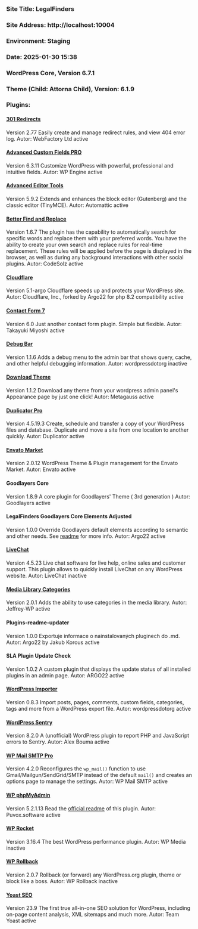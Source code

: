 ### Site Title: LegalFinders

### Site Address: http://localhost:10004

### Environment: Staging

### Date: 2025-01-30 15:38

### WordPress Core, Version 6.7.1

### Theme (Child: Attorna Child), Version: 6.1.9

### Plugins:

#### [301 Redirects](https://wp301redirects.com/)
Version 2.77
Easily create and manage redirect rules, and view 404 error log.
Autor: WebFactory Ltd
active

#### [Advanced Custom Fields PRO](https://www.advancedcustomfields.com)
Version 6.3.11
Customize WordPress with powerful, professional and intuitive fields.
Autor: WP Engine
active

#### [Advanced Editor Tools](https://wordpress.org/plugins/tinymce-advanced/)
Version 5.9.2
Extends and enhances the block editor (Gutenberg) and the classic editor (TinyMCE).
Autor: Automattic
active

#### [Better Find and Replace](https://codesolz.net/our-products/wordpress-plugin/real-time-auto-find-and-replace/)
Version 1.6.7
The plugin has the capability to automatically search for specific words and replace them with your preferred words. You have the ability to create your own search and replace rules for real-time replacement. These rules will be applied before the page is displayed in the browser, as well as during any background interactions with other social plugins.
Autor: CodeSolz
active

#### [Cloudflare](https://github.com/argo22packages/Cloudflare-WordPress)
Version 5.1-argo
Cloudflare speeds up and protects your WordPress site.
Autor: Cloudflare, Inc., forked by Argo22 for php 8.2 compatibility
active

#### [Contact Form 7](https://contactform7.com/)
Version 6.0
Just another contact form plugin. Simple but flexible.
Autor: Takayuki Miyoshi
active

#### [Debug Bar](https://wordpress.org/plugins/debug-bar/)
Version 1.1.6
Adds a debug menu to the admin bar that shows query, cache, and other helpful debugging information.
Autor: wordpressdotorg
inactive

#### [Download Theme](http://metagauss.com)
Version 1.1.2
Download any theme from your wordpress admin panel's Appearance page by just one click!
Autor: Metagauss
active

#### [Duplicator Pro](https://duplicator.com/)
Version 4.5.19.3
Create, schedule and transfer a copy of your WordPress files and database. Duplicate and move a site from one location to another quickly.
Autor: Duplicator
active

#### [Envato Market](https://envato.com/market-plugin/)
Version 2.0.12
WordPress Theme & Plugin management for the Envato Market.
Autor: Envato
active

#### Goodlayers Core
Version 1.8.9
A core plugin for Goodlayers' Theme ( 3rd generation )
Autor: Goodlayers
active

#### LegalFinders Goodlayers Core Elements Adjusted
Version 1.0.0
Override Goodlayers default elements according to semantic and other needs. See <a href="https://github.com/argo22packages/legalfinders-goodlayers-core-elements-adjusted">readme</a> for more info.
Autor: Argo22
active

#### [LiveChat](https://www.livechat.com/marketplace/apps/wordpress/)
Version 4.5.23
Live chat software for live help, online sales and customer support. This plugin allows to quickly install LiveChat on any WordPress website.
Autor: LiveChat
inactive

#### [Media Library Categories](https://wordpress.org/plugins/wp-media-library-categories/)
Version 2.0.1
Adds the ability to use categories in the media library.
Autor: Jeffrey-WP
active

#### Plugins-readme-updater
Version 1.0.0
Exportuje informace o nainstalovaných pluginech do .md.
Autor: Argo22 by Jakub Korous
active

#### SLA Plugin Update Check
Version 1.0.2
A custom plugin that displays the update status of all installed plugins in an admin page.
Autor: ARGO22
active

#### [WordPress Importer](https://wordpress.org/plugins/wordpress-importer/)
Version 0.8.3
Import posts, pages, comments, custom fields, categories, tags and more from a WordPress export file.
Autor: wordpressdotorg
active

#### [WordPress Sentry](https://github.com/stayallive/wp-sentry)
Version 8.2.0
A (unofficial) WordPress plugin to report PHP and JavaScript errors to Sentry.
Autor: Alex Bouma
active

#### [WP Mail SMTP Pro](https://wpmailsmtp.com/)
Version 4.2.0
Reconfigures the <code>wp_mail()</code> function to use Gmail/Mailgun/SendGrid/SMTP instead of the default <code>mail()</code> and creates an options page to manage the settings.
Autor: WP Mail SMTP
active

#### [WP phpMyAdmin](https://puvox.software/software/wordpress-plugins/?plugin=wp-phpmyadmin-extension)
Version 5.2.1.13
Read the <a href="https://wordpress.org/plugins/wp-phpmyadmin-extension/">official readme</a> of this plugin.
Autor: Puvox.software
active

#### [WP Rocket](https://wp-rocket.me)
Version 3.16.4
The best WordPress performance plugin.
Autor: WP Media
inactive

#### [WP Rollback](https://wprollback.com/)
Version 2.0.7
Rollback (or forward) any WordPress.org plugin, theme or block like a boss.
Autor: WP Rollback
inactive

#### [Yoast SEO](https://yoa.st/1uj)
Version 23.9
The first true all-in-one SEO solution for WordPress, including on-page content analysis, XML sitemaps and much more.
Autor: Team Yoast
active

